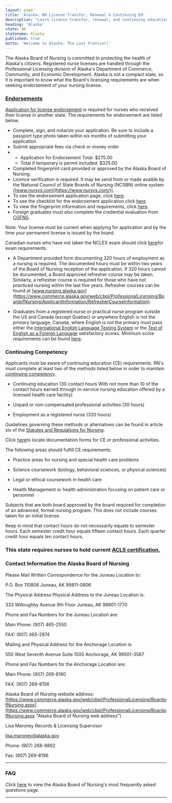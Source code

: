 ```yaml
---
layout: page
title: 'Alaska: RN License Transfer, Renewal & Continuing Ed'
description: "Learn license transfer, renewal, and continuing education for registered nurses in Alaska. Get info to advance your nursing practice.\r"
heading: 'Alaska'
state: AK
statename: Alaska
published: true
motto: 'Welcome to Alaska: The Last Frontier!'
---
```


The Alaska Board of Nursing is committed to protecting the health of
Alaska's citizens. Registered nurse licenses are handled through the
Professional Licensing division of Alaska's Department of Commerce,
Community, and Economic Development. Alaska is not a compact state, so
it is important to know what the Board's licensing requirements are when
seeking endorsement of your nursing license.

### [Endorsements](https://www.commerce.alaska.gov/web/portals/5/pub/nur4016.pdf)

[Application for license
endorsement](https://www.commerce.alaska.gov/web/portals/5/pub/nur4016.pdf)
is required for nurses who received their license in another state. The
requirements for endorsement are listed below.

-   Complete, sign, and notarize your application. Be sure to include a
    passport type photo taken within six months of submitting your
    application
-   Submit appropriate fees via check or money order
-   -   Application for Endorsement Total: \$275.00
    -   Total if temporary is permit included: \$325.00
-   Completed fingerprint card provided or approved by the Alaska Board
    of Nursing.
-   Licence verification is required. It may be send from or made
    avaible by the National Council of State Boards of Nursing (NCSBN)
    online system ([www.nursys.com](https://www.nursys.com/)).
-   To see the endorsement application page, click
    [here](https://www.commerce.alaska.gov/web/portals/5/pub/nur4016.pdf "Link to endorsement Alaska application").
-   To see the checklist for the endorsement application click
    [here](https://www.commerce.alaska.gov/web/portals/5/pub/nur4259.pdf "Check list for endorsement application").
-   To view the fingerprint information and requirements, click
    [here](https://www.commerce.alaska.gov/web/Portals/5/pub/adm4637.pdf "fingerprint information and checklist").
-   Foreign graduates must also complete the credential evaluation from
    [CGFNS](https://www.cgfns.org/ "link to Commission on Graduates of Foreign Nursing Schools home page").

Note: Your license must be current when applying for application and by
the time your permanent license is issued by the board.

Canadian nurses who have not taken the NCLEX exam should click
[here](https://www.commerce.alaska.gov/web/portals/5/pub/nur4112.pdf%20)for
exam requirements.

-   A Department provided form documenting 320 hours of employment as a
    nursing is required. The documented hours must be within two years
    of the Board of Nursing reception of the application. If 320 hours
    cannot be documented, a Board approved refresher course may be
    taken. Similarly, a refresher course is required for those who have
    not practiced nursing within the last five years. Refresher courses
    can be found at
    [www.nursing.alaska.gov](https://www.commerce.alaska.gov/web/cbpl/ProfessionalLicensing/BoardofNursing/ApplicantInformation/RefresherCourseInformation).

-   Graduates from a registered nurse or practical nurse program outside
    the US and Canada (except Quebec) or anywhere English is not the
    primary language, Canada, where English is not the primary must pass
    either the [International English Language Testing
    System](https://www.ielts.org/test_takers_information.aspx) or the
    [Test of English as a Foreign Language](https://www.ets.org/toefl)
    satisfactory scores. Minimum score requirements can be found
    [here](https://www.commerce.alaska.gov/web/cbpl/ProfessionalLicensing/BoardofNursing/ApplicantInformation/ForeignEducatedNurseRequirements.aspx).

### Continuing Competency

Applicants must be aware of continuing education (CE) requirements. RN's
must complete at least two of the methods listed below in order to
maintain [continuing
competency](https://www.commerce.alaska.gov/web/cbpl/ProfessionalLicensing/BoardofNursing/ApplicantInformation/ContinuedCompetencyInformation.aspx).

-   Continuing education (30 contact hours With not more than 10 of the
    contact hours earned through in-service nursing education offered by
    a licensed health care facility)

-   Unpaid or non-compensated professional activities (30 hours)

-   Employment as a registered nurse (320 hours)

Guidelines governing these methods or alternatives can be found in
article six of the [Statutes and Regulations for
Nursing](https://www.commerce.alaska.gov/web/Portals/5/pub/NursingStatutes.pdf).

Click
[here](https://www.commerce.alaska.gov/web/Portals/5/pub/nur4268.pdf)to
locate documentation forms for CE or professional activities.

The following areas should fulfill CE requirements:

-   Practice areas for nursing and special health care problems

-   Science coursework (biology, behavioral sciences, or physical
    sciences)

-   Legal or ethical coursework in health care

-   Health Management or health administration focusing on patient care
    or personnel

Subjects that are both board approved by the board required for
completion of an advanced, formal nursing program. This does not include
courses taken for an initial license.

Keep in mind that contact hours do not necessarily equate to semester
hours. Each semester credit hour equals fifteen contact hours. Each
quarter credit hour equals ten contact hours.

### This state requires nurses to hold current [ACLS certification.](https://www.acls.net/alaska-acls-pals-bls.htm)

### Contact Information the Alaska Board of Nursing

Please Mail Written Correspondence for the Juneau Location to:

P.O. Box 110806
Juneau, AK 99811-0806

The Physical Address Physical Address to the Juneau Location is:

333 Willoughby Avenue
9th Floor
Juneau, AK 99801-1770

Phone and Fax Numbers for the Juneau Location are:

Main Phone: (907) 465-2550

FAX: (907) 465-2974

Mailing and Physical Address for the Anchorage Location is:

550 West Seventh Avenue
Suite 1500
Anchorage, AK 99501-3567

Phone and Fax Numbers for the Anchorage Location are:

Main Phone: (907) 269-8160

FAX: (907) 269-8156

Alaska Board of Nursing website address:
[https://www.commerce.alaska.gov/web/cbpl/ProfessionalLicensing/BoardofNursing.aspx](https://www.commerce.alaska.gov/web/cbpl/ProfessionalLicensing/BoardofNursing.aspx "Alaska Board of Nursing web address")

Lisa Maroney
Records & Licensing Supervisor

lisa.maroney@alaska.gov

Phone: (907) 268-8892

Fax: (907) 269-8196

* * * * *

### FAQ

Click
[here](https://www.commerce.alaska.gov/web/cbpl/ProfessionalLicensing/BoardofNursing/ApplicantInformation/FrequentlyAskedQuestions.aspx)
to view the Alaska Board of Nursing's most frequently asked questions
page.

* * * * *
